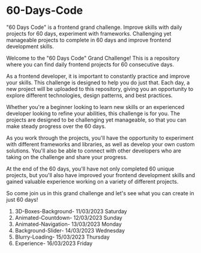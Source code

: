 # 60-Days-Code
"60 Days Code" is a frontend grand challenge. Improve skills with daily projects for 60 days, experiment with frameworks. Challenging yet manageable projects to complete in 60 days and improve frontend development skills.



Welcome to the "60 Days Code" Grand Challenge! This is a repository where you can find daily frontend projects for 60 consecutive days.

As a frontend developer, it is important to constantly practice and improve your skills. This challenge is designed to help you do just that. Each day, a new project will be uploaded to this repository, giving you an opportunity to explore different technologies, design patterns, and best practices.

Whether you're a beginner looking to learn new skills or an experienced developer looking to refine your abilities, this challenge is for you. The projects are designed to be challenging yet manageable, so that you can make steady progress over the 60 days.

As you work through the projects, you'll have the opportunity to experiment with different frameworks and libraries, as well as develop your own custom solutions. You'll also be able to connect with other developers who are taking on the challenge and share your progress.

At the end of the 60 days, you'll have not only completed 60 unique projects, but you'll also have improved your frontend development skills and gained valuable experience working on a variety of different projects.

So come join us in this grand challenge and let's see what you can create in just 60 days!

1) 3D-Boxes-Background-     11/03/2023 Saturday 
2) Animated-Countdown-      12/03/2023 Sunday
3) Animated-Navigation-     13/03/2023 Monday
4) Background-Slider-       14/03/2023 Wednesday
5) Blurry-Loading-          15/03/2023 Thursday 
6) Experience-              16/03/2023 Friday
